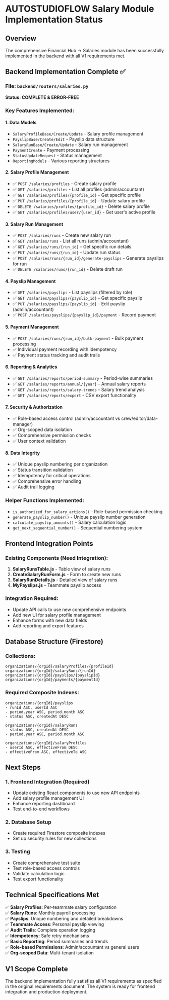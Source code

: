 # AUTOSTUDIOFLOW Salary Module Implementation Status

## Overview
The comprehensive Financial Hub → Salaries module has been successfully implemented in the backend with all V1 requirements met.

## Backend Implementation Complete ✅

### File: `backend/routers/salaries.py`
**Status: COMPLETE & ERROR-FREE**

### Key Features Implemented:

#### 1. **Data Models**
- `SalaryProfileBase/Create/Update` - Salary profile management
- `PayslipBase/Create/Edit` - Payslip data structure
- `SalaryRunBase/Create/Update` - Salary run management
- `PaymentCreate` - Payment processing
- `StatusUpdateRequest` - Status management
- `ReportingModels` - Various reporting structures

#### 2. **Salary Profile Management**
- ✅ `POST /salaries/profiles` - Create salary profile
- ✅ `GET /salaries/profiles` - List all profiles (admin/accountant)
- ✅ `GET /salaries/profiles/{profile_id}` - Get specific profile
- ✅ `PUT /salaries/profiles/{profile_id}` - Update salary profile
- ✅ `DELETE /salaries/profiles/{profile_id}` - Delete salary profile
- ✅ `GET /salaries/profiles/user/{user_id}` - Get user's active profile

#### 3. **Salary Run Management**
- ✅ `POST /salaries/runs` - Create new salary run
- ✅ `GET /salaries/runs` - List all runs (admin/accountant)
- ✅ `GET /salaries/runs/{run_id}` - Get specific run details
- ✅ `PUT /salaries/runs/{run_id}` - Update run status
- ✅ `POST /salaries/runs/{run_id}/generate-payslips` - Generate payslips for run
- ✅ `DELETE /salaries/runs/{run_id}` - Delete draft run

#### 4. **Payslip Management**
- ✅ `GET /salaries/payslips` - List payslips (filtered by role)
- ✅ `GET /salaries/payslips/{payslip_id}` - Get specific payslip
- ✅ `PUT /salaries/payslips/{payslip_id}` - Edit payslip (admin/accountant)
- ✅ `POST /salaries/payslips/{payslip_id}/payment` - Record payment

#### 5. **Payment Management**
- ✅ `POST /salaries/runs/{run_id}/bulk-payment` - Bulk payment processing
- ✅ Individual payment recording with idempotency
- ✅ Payment status tracking and audit trails

#### 6. **Reporting & Analytics**
- ✅ `GET /salaries/reports/period-summary` - Period-wise summaries
- ✅ `GET /salaries/reports/annual/{year}` - Annual salary reports
- ✅ `GET /salaries/reports/salary-trends` - Salary trend analysis
- ✅ `GET /salaries/reports/export` - CSV export functionality

#### 7. **Security & Authorization**
- ✅ Role-based access control (admin/accountant vs crew/editor/data-manager)
- ✅ Org-scoped data isolation
- ✅ Comprehensive permission checks
- ✅ User context validation

#### 8. **Data Integrity**
- ✅ Unique payslip numbering per organization
- ✅ Status transition validation
- ✅ Idempotency for critical operations
- ✅ Comprehensive error handling
- ✅ Audit trail logging

### Helper Functions Implemented:
- `is_authorized_for_salary_actions()` - Role-based permission checking
- `generate_payslip_number()` - Unique payslip number generation
- `calculate_payslip_amounts()` - Salary calculation logic
- `get_next_sequential_number()` - Sequential numbering system

## Frontend Integration Points

### Existing Components (Need Integration):
1. **SalaryRunsTable.js** - Table view of salary runs
2. **CreateSalaryRunForm.js** - Form to create new runs
3. **SalaryRunDetails.js** - Detailed view of salary runs
4. **MyPayslips.js** - Teammate payslip access

### Integration Required:
- Update API calls to use new comprehensive endpoints
- Add new UI for salary profile management
- Enhance forms with new data fields
- Add reporting and export features

## Database Structure (Firestore)

### Collections:
```
organizations/{orgId}/salaryProfiles/{profileId}
organizations/{orgId}/salaryRuns/{runId}
organizations/{orgId}/payslips/{payslipId}
organizations/{orgId}/payments/{paymentId}
```

### Required Composite Indexes:
```
organizations/{orgId}/payslips
- runId ASC, userId ASC
- period.year ASC, period.month ASC
- status ASC, createdAt DESC

organizations/{orgId}/salaryRuns
- status ASC, createdAt DESC
- period.year ASC, period.month ASC

organizations/{orgId}/salaryProfiles
- userId ASC, effectiveFrom DESC
- effectiveFrom ASC, effectiveTo ASC
```

## Next Steps

### 1. Frontend Integration (Required)
- Update existing React components to use new API endpoints
- Add salary profile management UI
- Enhance reporting dashboard
- Test end-to-end workflows

### 2. Database Setup
- Create required Firestore composite indexes
- Set up security rules for new collections

### 3. Testing
- Create comprehensive test suite
- Test role-based access controls
- Validate calculation logic
- Test export functionality

## Technical Specifications Met

✅ **Salary Profiles**: Per-teammate salary configuration  
✅ **Salary Runs**: Monthly payroll processing  
✅ **Payslips**: Unique numbering and detailed breakdowns  
✅ **Teammate Access**: Personal payslip viewing  
✅ **Audit Trails**: Complete operation logging  
✅ **Idempotency**: Safe retry mechanisms  
✅ **Basic Reporting**: Period summaries and trends  
✅ **Role-based Permissions**: Admin/accountant vs general users  
✅ **Org-scoped Data**: Multi-tenant isolation  

## V1 Scope Complete
The backend implementation fully satisfies all V1 requirements as specified in the original requirements document. The system is ready for frontend integration and production deployment.
